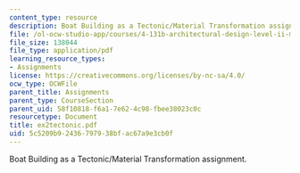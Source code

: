 ```yaml
---
content_type: resource
description: Boat Building as a Tectonic/Material Transformation assignment.
file: /ol-ocw-studio-app/courses/4-131b-architectural-design-level-ii-material-and-tectonic-transformations-the-herreshoff-museum-fall-2003/5c5209b92436797938bfac67a9e3cb0f_ex2tectonic.pdf
file_size: 138044
file_type: application/pdf
learning_resource_types:
- Assignments
license: https://creativecommons.org/licenses/by-nc-sa/4.0/
ocw_type: OCWFile
parent_title: Assignments
parent_type: CourseSection
parent_uid: 58f10818-f6a1-7e62-4c98-fbee38023c0c
resourcetype: Document
title: ex2tectonic.pdf
uid: 5c5209b9-2436-7979-38bf-ac67a9e3cb0f
---
```

Boat Building as a Tectonic/Material Transformation assignment.